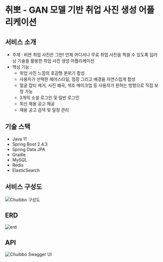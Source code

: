 # 취뽀 - GAN 모델 기반 취업 사진 생성 어플리케이션

## 서비스 소개
* 주제 : 비싼 취업 사진은 그만! 언제 어디서나 무료 취업 사진을 찍을 수 있도록 딥러닝 기술을 활용한 취업 사진 생성 어플리케이션
* 핵심 기능 :
    * 취업 사진 느낌의 호감형 분위기 합성
    * 사용자가 선택한 헤어스타일, 정장 그리고 배경을 자연스럽게 합성
    * 얼굴 잡티 제거, 사진 왜곡, 색조 메이크업 등 사용자가 원하는 방향으로 직접 보정 가능
    * 3개의 소셜 로그인 및 일반 로그인
    * 최신 채용 공고 제공
    * 채용 공고 검색 및 일정 관리

## 기술 스택
- Java 11
- Spring Boot 2.4.3
- Spring Data JPA
- Gradle
- MySQL
- Redis
- ElasticSearch

## 서비스 구성도
![Chuibbo 구성도](https://user-images.githubusercontent.com/43838022/158014139-1419681d-9f52-45ea-a656-37ae47792b7d.png)

## ERD
![erd](https://user-images.githubusercontent.com/43838022/144740040-5e03da9d-e5a9-414f-b5eb-d29b58796b6f.png)

## API
![Chuibbo Swagger UI](https://user-images.githubusercontent.com/43838022/159551678-61e97c6c-01a0-47d0-999b-ba2f5bdf844e.png)
